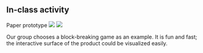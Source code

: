 ## In-class activity
Paper prototype
![](https://github.com/ShuchenWuu/Slave-to-algorithm/blob/master/week%206/Screen%20Shot%202020-08-28%20at%2012.43.50.png) ![](https://github.com/ShuchenWuu/Slave-to-algorithm/blob/master/week%206/IMB_UIkZHR.GIF) 


Our group chooses a block-breaking game as an example. It is fun and fast; the interactive surface of the product could be visualized easily.
